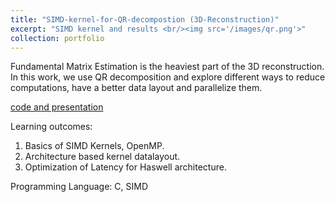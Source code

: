 ```yaml
---
title: "SIMD-kernel-for-QR-decompostion (3D-Reconstruction)"
excerpt: "SIMD kernel and results <br/><img src='/images/qr.png'>" 
collection: portfolio
---
```


Fundamental Matrix Estimation is the heaviest part of the 3D reconstruction. In this work, we use QR decomposition and explore different ways to reduce computations, have a better data layout and parallelize them.

[code and presentation](https://github.com/vishnumh/SIMD-kernel-for-QR-decompostion_3D-Reconstruction)

Learning outcomes: 
1. Basics of SIMD Kernels, OpenMP. 
2. Architecture based kernel datalayout.
3. Optimization of Latency for Haswell architecture.


Programming Language:
C, SIMD